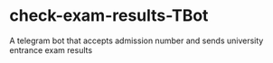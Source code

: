 # check-exam-results-TBot
A telegram bot that accepts admission number and sends university entrance exam results
